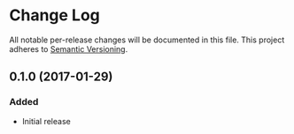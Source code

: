 # Change Log

All notable per-release changes will be documented in this file. This project
adheres to [Semantic Versioning][sv].

[sv]: http://semver.org/

## 0.1.0 (2017-01-29)
### Added
* Initial release
